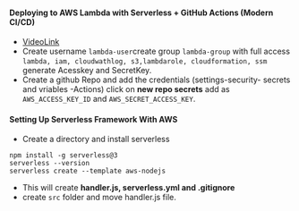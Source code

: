 #### Deploying to AWS Lambda with Serverless + GitHub Actions (Modern CI/CD)  
- [VideoLink](https://www.youtube.com/watch?v=oFYFqOzJdqY&list=PLhcs-OoRV25WGtgf7LYPJtfIK0fg6QX1D&index=3)
- Create username `lambda-user`create group `lambda-group` with full access `lambda, iam, cloudwathlog, s3,lambdarole, cloudformation, ssm` generate Acesskey and SecretKey.
- Create a github Repo and add the credentials (settings-security- secrets and vriables -Actions) click on **new repo secrets** add as `AWS_ACCESS_KEY_ID` and `AWS_SECRET_ACCESS_KEY`.
#### Setting Up Serverless Framework With AWS
- Create a directory and install serverless
```
npm install -g serverless@3
serverless --version
serverless create --template aws-nodejs
```
- This will create **handler.js, serverless.yml and .gitignore**
- create `src` folder and move handler.js file.